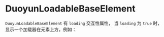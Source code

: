 # DuoyunLoadableBaseElement

`DuoyunLoadableBaseElement` 有 `loading` 交互性属性，
当 `loading` 为 `true` 时，显示一个加载器在元素上方，例如：

<gbp-example
  name="dy-card"
  props='{"style": "width: 250px;", "loading": true, "avatar": "https://joeschmoe.io/api/v1/random", "preview": "https://picsum.photos/400/300", "header": "This is Card"}'
  html="Fugiat do laboris ad officia in anim qui mollit nulla reprehenderit pariatur anim sunt."
  src="https://jspm.dev/duoyun-ui/elements/card"></gbp-example>
